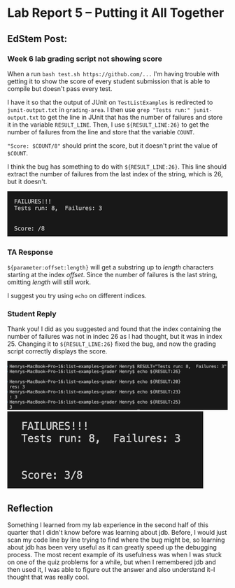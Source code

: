 # Lab Report 5 – Putting it All Together   

## EdStem Post: 
### Week 6 lab grading script not showing score  
When a run `bash test.sh https://github.com/...` I'm having trouble with getting it to show the score of every student submission that is able to compile but doesn't pass every test.   

I have it so that the output of JUnit on `TestListExamples` is redirected to `junit-output.txt` in `grading-area`. I then use `grep "Tests run:" junit-output.txt` to get the line in JUnit that has the number of failures and store it in the variable `RESULT_LINE`. Then, I use `${RESULT_LINE:26}` to get the number of failures from the line and store that the variable `COUNT`. 

`"Score: $COUNT/8"` should print the score, but it doesn't print the value of `$COUNT`.  

I think the bug has something to do with `${RESULT_LINE:26}`. This line should extract the number of failures from the last index of the string, which is 26, but it doesn't.  

![symptom](symptom.png)  

### TA Response  
`${parameter:offset:length}` will get a substring up to *length* characters starting at the index *offset*. Since the number of failures is the last string, omitting *length* will still work.  

I suggest you try using `echo` on different indices.  

### Student Reply  
Thank you! I did as you suggested and found that the index containing the number of failures was not in indec 26 as I had thought, but it was in index 25. Changing it to `${RESULT_LINE:26}` fixed the bug, and now the grading script correctly displays the score.  

![echo](echo.png)  
![correct](correct.png)  

## Reflection  
Something I learned from my lab experience in the second half of this quarter that I didn't know before was learning about jdb. Before, I would just scan my code line by line trying to find where the bug might be, so learning about jdb has been very useful as it can greatly speed up the debugging process. The most recent example of its usefulness was when I was stuck on one of the quiz problems for a while, but when I remembered jdb and then used it, I was able to figure out the answer and also understand it–I thought that was really cool.




